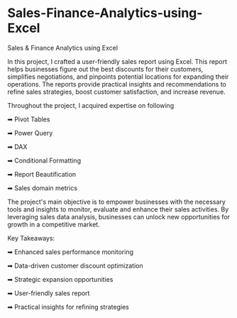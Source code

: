 # Sales-Finance-Analytics-using-Excel
Sales &amp; Finance Analytics using Excel

In this project, I crafted a user-friendly sales report using Excel. This report helps businesses figure out the best discounts for their customers, simplifies negotiations, and pinpoints potential locations for expanding their operations. The reports provide practical insights and recommendations to refine sales strategies, boost customer satisfaction, and increase revenue.

Throughout the project, I acquired expertise on following

➡ Pivot Tables

➡ Power Query

➡ DAX

➡ Conditional Formatting

➡ Report Beautification

➡ Sales domain metrics

The project's main objective is to empower businesses with the necessary tools and insights to monitor, evaluate and enhance their sales activities. By leveraging sales data analysis, businesses can unlock new opportunities for growth in a competitive market.

Key Takeaways:

➡ Enhanced sales performance monitoring

➡ Data-driven customer discount optimization

➡ Strategic expansion opportunities

➡ User-friendly sales report

➡ Practical insights for refining strategies
